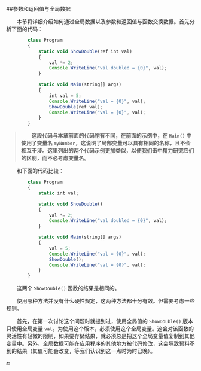 ##参数和返回值与全局数据

&emsp;&emsp;本节将详细介绍如何通过全局数据以及参数和返回值与函数交换数据。首先分析下面的代码：

```javascript
        class Program
        {
            static void ShowDouble(ref int val)
            {
                val *= 2;
                Console.WriteLine("val doubled = {0}", val);
            }

            static void Main(string[] args)
            {
                int val = 5;
                Console.WriteLine("val = {0}", val);
                ShowDouble(ref val);
                Console.WriteLine("val = {0}", val);
            }
        }
```

>&emsp;&emsp;**这段代码与本章前面的代码稍有不同，在前面的示例中，在 `Main()` 中使用了变量名 `myNumber`，这说明了局部变量可以具有相同的名称，且不会相互干涉。这里列出的两个代码示例更加类似，以便我们击中精力研究它们的区别，而不必考虑变量名。**

&emsp;&emsp;和下面的代码比较：

```javascript
        class Program
        {
            static int val;

            static void ShowDouble()
            {
                val *= 2;
                Console.WriteLine("val doubled = {0}", val);
            }

            static void Main(string[] args)
            {
                val = 5;
                Console.WriteLine("val = {0}", val);
                ShowDouble();
                Console.WriteLine("val = {0}", val);
            }
        }
```

&emsp;&emsp;这两个 `ShowDouble()` 函数的结果是相同的。

&emsp;&emsp;使用哪种方法并没有什么硬性规定，这两种方法都十分有效。但需要考虑一些规则。

&emsp;&emsp;首先，在第一次讨论这个问题时就提到过，使用全局值的 `ShowDouble()` 版本只使用全局变量 `val`。为使用这个版本，必须使用这个全局变量。这会对该函数的灵活性有轻微的限制，如果要存储结果，就必须总是把这个全局变量值复制到其他变量中。另外，全局数据可能在应用程序的其他地方被代码修改，这会导致预料不到的结果（其值可能会改变，等我们认识到这一点时为时已晚）。


🔚